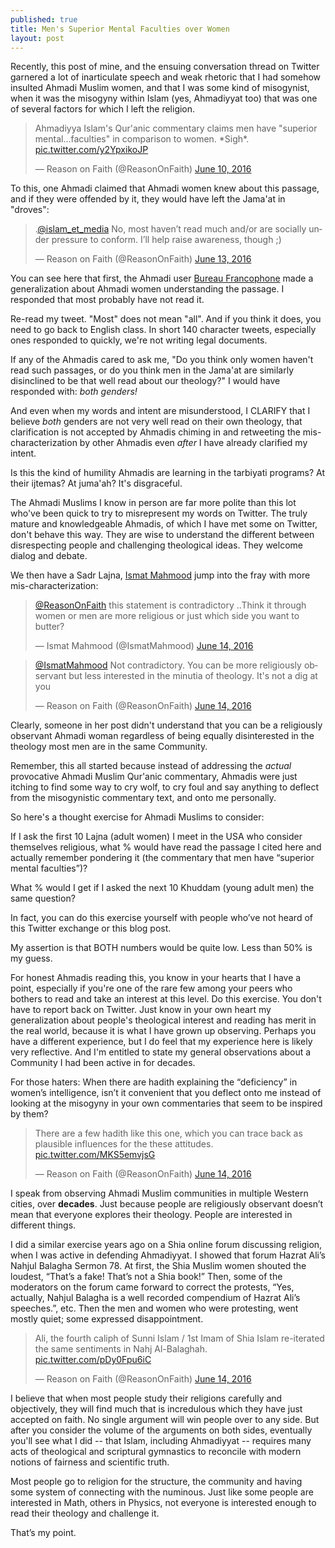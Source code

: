 ```yaml
---
published: true
title: Men's Superior Mental Faculties over Women
layout: post
---
```

Recently, this post of mine, and the ensuing conversation thread on Twitter  garnered a lot of inarticulate speech and weak rhetoric that I had somehow insulted Ahmadi Muslim women, and that I was some kind of misogynist, when it was the misogyny within Islam (yes, Ahmadiyyat too) that was one of several factors for which I left the religion.

<blockquote class="twitter-tweet" data-lang="en"><p lang="en" dir="ltr">Ahmadiyya Islam&#39;s Qur&#39;anic commentary claims men have &quot;superior mental...faculties&quot; in comparison to women. *Sigh*. <a href="https://t.co/y2YpxikoJP">pic.twitter.com/y2YpxikoJP</a></p>&mdash; Reason on Faith (@ReasonOnFaith) <a href="https://twitter.com/ReasonOnFaith/status/741367106843860992">June 10, 2016</a></blockquote>
<script async src="//platform.twitter.com/widgets.js" charset="utf-8"></script>

To this, one Ahmadi claimed that Ahmadi women knew about this passage, and if they were offended by it, they would have left the Jama'at in "droves":

<blockquote class="twitter-tweet" data-lang="en"><p lang="en" dir="ltr">.<a href="https://twitter.com/islam_et_media">@islam_et_media</a> No, most haven’t read much and/or are socially under pressure to conform. I’ll help raise awareness, though ;)</p>&mdash; Reason on Faith (@ReasonOnFaith) <a href="https://twitter.com/ReasonOnFaith/status/742468107520839680">June 13, 2016</a></blockquote>
<script async src="//platform.twitter.com/widgets.js" charset="utf-8"></script>

You can see here that first, the Ahmadi user [Bureau Francophone](https://twitter.com/islam_et_media) made a generalization about Ahmadi women understanding the passage. I responded that most probably have not read it. 

Re-read my tweet. "Most" does not mean "all". And if you think it does, you need to go back to English class. In short 140 character tweets, especially ones responded to quickly, we're not writing legal documents.

If any of the Ahmadis cared to ask me, "Do you think only women haven't read such passages, or do you think men in the Jama'at are similarly disinclined to be that well read about our theology?" I would have responded with: _both genders!_

And even when my words and intent are misunderstood, I CLARIFY that I believe _both_ genders are not very well read on their own theology, that clarification is not accepted by Ahmadis chiming in and retweeting the mis-characterization by other Ahmadis even _after_ I have already clarified my intent.

Is this the kind of humility Ahmadis are learning in the tarbiyati programs? At their ijtemas? At juma'ah? It's disgraceful.

The Ahmadi Muslims I know in person are far more polite than this lot who've been quick to try to misrepresent my words on Twitter. The truly mature and knowledgeable Ahmadis, of which I have met some on Twitter, don't behave this way. They are wise to understand the different between disrespecting people and challenging theological ideas. They welcome dialog and debate.

We then have a Sadr Lajna, [Ismat Mahmood](https://twitter.com/IsmatMahmood) jump into the fray with more mis-characterization:

<blockquote class="twitter-tweet" data-lang="en"><p lang="en" dir="ltr"><a href="https://twitter.com/ReasonOnFaith">@ReasonOnFaith</a> this statement is contradictory ..Think it through women or men are more religious or just which side you want to butter?</p>&mdash; Ismat Mahmood (@IsmatMahmood) <a href="https://twitter.com/IsmatMahmood/status/742509420186243072">June 14, 2016</a></blockquote>
<script async src="//platform.twitter.com/widgets.js" charset="utf-8"></script>

<blockquote class="twitter-tweet" data-conversation="none" data-lang="en"><p lang="en" dir="ltr"><a href="https://twitter.com/IsmatMahmood">@IsmatMahmood</a> Not contradictory. You can be more religiously observant but less interested in the minutia of theology. It&#39;s not a dig at you</p>&mdash; Reason on Faith (@ReasonOnFaith) <a href="https://twitter.com/ReasonOnFaith/status/742526477099487232">June 14, 2016</a></blockquote>
<script async src="//platform.twitter.com/widgets.js" charset="utf-8"></script>

Clearly, someone in her post didn't understand that you can be a religiously observant Ahmadi woman regardless of being equally disinterested in the theology most men are in the same Community.

Remember, this all started because instead of addressing the _actual_ provocative Ahmadi Muslim Qur'anic commentary, Ahmadis were just itching to find some way to cry wolf, to cry foul and say anything to deflect from the misogynistic commentary text, and onto me personally.

So here's a thought exercise for Ahmadi Muslims to consider:

If I ask the first 10 Lajna (adult women) I meet in the USA who consider themselves religious, what % would have read the passage I cited here and actually remember pondering it (the commentary that men have “superior mental faculties”)? 

What % would I get if I asked the next 10 Khuddam (young adult men) the same question?

In fact, you can do this exercise yourself with people who’ve not heard of this Twitter exchange or this blog post.

My assertion is that BOTH numbers would be quite low. Less than 50% is my guess. 

For honest Ahmadis reading this, you know in your hearts that I have a point, especially if you're one of the rare few among your peers who bothers to read and take an interest at this level. Do this exercise. You don't have to report back on Twitter. Just know in your own heart my generalization about people's theological interest and reading has merit in the real world, because it is what I have grown up observing. Perhaps you have a different experience, but I do feel that my experience here is likely very reflective. And I'm entitled to state my general observations about a Community I had been active in for decades.

For those haters: When there are hadith explaining the “deficiency” in women’s intelligence, isn’t it convenient that you deflect onto me instead of looking at the misogyny in your own commentaries that seem to be inspired by them?

<blockquote class="twitter-tweet" data-conversation="none" data-lang="en"><p lang="en" dir="ltr">There are a few hadith like this one, which you can trace back as plausible influences for the these attitudes. <a href="https://t.co/MKS5emvjsG">pic.twitter.com/MKS5emvjsG</a></p>&mdash; Reason on Faith (@ReasonOnFaith) <a href="https://twitter.com/ReasonOnFaith/status/742668132012195842">June 14, 2016</a></blockquote>
<script async src="//platform.twitter.com/widgets.js" charset="utf-8"></script>

I speak from observing Ahmadi Muslim communities in multiple Western cities, over **decades**. Just because people are religiously observant doesn’t mean that everyone explores their theology. People are interested in different things.

I did a similar exercise years ago on a Shia online forum discussing religion, when I was active in defending Ahmadiyyat. I showed that forum Hazrat Ali’s Nahjul Balagha Sermon 78. At first, the Shia Muslim women shouted the loudest, “That’s a fake! That’s not a Shia book!” Then, some of the moderators on the forum came forward to correct the protests, “Yes, actually, Nahjul Balagha is a well recorded compendium of Hazrat Ali’s speeches.”, etc. Then the men and women who were protesting, went mostly quiet; some expressed disappointment.

<blockquote class="twitter-tweet" data-conversation="none" data-lang="en"><p lang="en" dir="ltr">Ali, the fourth caliph of Sunni Islam / 1st Imam of Shia Islam re-iterated the same sentiments in Nahj Al-Balaghah. <a href="https://t.co/pDy0Fpu6iC">pic.twitter.com/pDy0Fpu6iC</a></p>&mdash; Reason on Faith (@ReasonOnFaith) <a href="https://twitter.com/ReasonOnFaith/status/742669744260648960">June 14, 2016</a></blockquote>
<script async src="//platform.twitter.com/widgets.js" charset="utf-8"></script>

I believe that when most people study their religions carefully and objectively, they will find much that is incredulous which they have just accepted on faith. No single argument will win people over to any side. But after you consider the volume of the arguments on both sides, eventually you'll see what I did -- that Islam, including Ahmadiyyat -- requires many acts of theological and scriptural gymnastics to reconcile with modern notions of fairness and scientific truth.

Most people go to religion for the structure, the community and having some system of connecting with the numinous. Just like some people are interested in Math, others in Physics, not everyone is interested enough to read their theology and challenge it.

That’s my point.